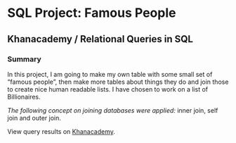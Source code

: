 # SQL Project: Famous People
## Khanacademy / Relational Queries in SQL
### Summary
In this project, I am going to make my own table with some small set of “famous people”, then make more tables about things they do and join those to create nice human readable lists. I have chosen to work on a list of Billionaires.

*The following concept on joining databases were applied:*
inner join, self join and outer join.

View query results on [Khanacademy](https://www.khanacademy.org/computer-programming/project-3-famous-people/5179580952920064).
